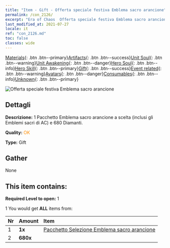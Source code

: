 ```yaml
---
title: "Item - Gift - Offerta speciale festiva Emblema sacro arancione"
permalink: /con_2126/
excerpt: "Era of Chaos  Offerta speciale festiva Emblema sacro arancione"
last_modified_at: 2021-07-27
locale: it
ref: "con_2126.md"
toc: false
classes: wide
---
```

 [Materials](/ItemsIT/){: .btn .btn--primary}[Artifacts](/ItemsIT/Artifacts/){: .btn .btn--success}[Unit Soul](/ItemsIT/UnitSoul/){: .btn .btn--warning}[Unit Awakening](/ItemsIT/UnitAwakening/){: .btn .btn--danger}[Hero Soul](/ItemsIT/HeroSoul/){: .btn .btn--info}[Hero Skill](/ItemsIT/HeroSkill/){: .btn .btn--primary}[Gift](/ItemsIT/Gift/){: .btn .btn--success}[Event related](/ItemsIT/Events/){: .btn .btn--warning}[Avatars](/ItemsIT/Avatars/){: .btn .btn--danger}[Consumables](/ItemsIT/Consumables/){: .btn .btn--info}[Unknown](/ItemsIT/Unknown/){: .btn .btn--primary}

 ![Offerta speciale festiva Emblema sacro arancione](/images/t/i_907416.png)

## Dettagli
 **Descrizione:** 1 Pacchetto Emblema sacro arancione a scelta (inclusi gli Emblemi sacri di AC) e 680 Diamanti.

 **Quality:** <span style="color: #FF8C00">OK</span>

 **Type:** Gift

## Gather

  None

## This item contains:

 **Required Level to open:** 1

 1 You would get **ALL** items  from:

  | Nr | Amount |     Item    |
  |:---|:-------|:------------|
  | 1 |  **1x** | [Pacchetto Selezione Emblema sacro arancione](/ItemsIT/con_1943/) |  | 
  | 2 |  **680x** | <i class="fas fa-gem"/> |  | 
